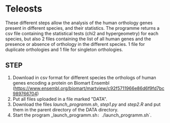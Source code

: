 # Teleosts
These different steps allow the analysis of the human orthology genes present in different species, and their statistics. 
The programme returns a csv file containing the statistical tests (chi2 and hypergeometry) for each species, but also 2 files containing the list of all human genes and the presence or absence of orthology in the different species. 1 file for duplicate orthologies and 1 file for singleton orthologies. 


## STEP
1. Download in csv format for different species the orthologs of human genes encoding a protein on Biomart Ensembl (https://www.ensembl.org/biomart/martview/c92f5711966e86d6f9fd7bc989766704) 
2. Put all files uploaded in a file marked "DATA".
3. Download the files _launch_programm.sh_, _step1.py_ and _step2.R_ and put them in the parent directory of the DATA directory.
4. Start the program _launch_programm.sh`: `./launch_programm.sh`.
